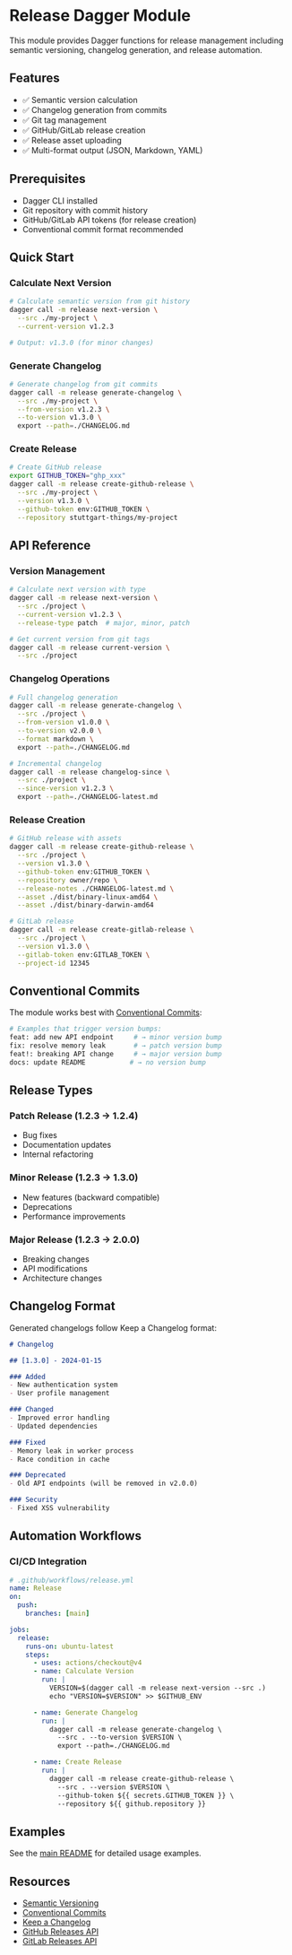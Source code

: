 # Release Dagger Module

This module provides Dagger functions for release management including semantic versioning, changelog generation, and release automation.

## Features

- ✅ Semantic version calculation
- ✅ Changelog generation from commits
- ✅ Git tag management
- ✅ GitHub/GitLab release creation
- ✅ Release asset uploading
- ✅ Multi-format output (JSON, Markdown, YAML)

## Prerequisites

- Dagger CLI installed
- Git repository with commit history
- GitHub/GitLab API tokens (for release creation)
- Conventional commit format recommended

## Quick Start

### Calculate Next Version

```bash
# Calculate semantic version from git history
dagger call -m release next-version \
  --src ./my-project \
  --current-version v1.2.3

# Output: v1.3.0 (for minor changes)
```

### Generate Changelog

```bash
# Generate changelog from git commits
dagger call -m release generate-changelog \
  --src ./my-project \
  --from-version v1.2.3 \
  --to-version v1.3.0 \
  export --path=./CHANGELOG.md
```

### Create Release

```bash
# Create GitHub release
export GITHUB_TOKEN="ghp_xxx"
dagger call -m release create-github-release \
  --src ./my-project \
  --version v1.3.0 \
  --github-token env:GITHUB_TOKEN \
  --repository stuttgart-things/my-project
```

## API Reference

### Version Management

```bash
# Calculate next version with type
dagger call -m release next-version \
  --src ./project \
  --current-version v1.2.3 \
  --release-type patch  # major, minor, patch

# Get current version from git tags
dagger call -m release current-version \
  --src ./project
```

### Changelog Operations

```bash
# Full changelog generation
dagger call -m release generate-changelog \
  --src ./project \
  --from-version v1.0.0 \
  --to-version v2.0.0 \
  --format markdown \
  export --path=./CHANGELOG.md

# Incremental changelog
dagger call -m release changelog-since \
  --src ./project \
  --since-version v1.2.3 \
  export --path=./CHANGELOG-latest.md
```

### Release Creation

```bash
# GitHub release with assets
dagger call -m release create-github-release \
  --src ./project \
  --version v1.3.0 \
  --github-token env:GITHUB_TOKEN \
  --repository owner/repo \
  --release-notes ./CHANGELOG-latest.md \
  --asset ./dist/binary-linux-amd64 \
  --asset ./dist/binary-darwin-amd64

# GitLab release
dagger call -m release create-gitlab-release \
  --src ./project \
  --version v1.3.0 \
  --gitlab-token env:GITLAB_TOKEN \
  --project-id 12345
```

## Conventional Commits

The module works best with [Conventional Commits](https://conventionalcommits.org/):

```bash
# Examples that trigger version bumps:
feat: add new API endpoint     # → minor version bump
fix: resolve memory leak       # → patch version bump
feat!: breaking API change     # → major version bump
docs: update README           # → no version bump
```

## Release Types

### Patch Release (1.2.3 → 1.2.4)
- Bug fixes
- Documentation updates
- Internal refactoring

### Minor Release (1.2.3 → 1.3.0)
- New features (backward compatible)
- Deprecations
- Performance improvements

### Major Release (1.2.3 → 2.0.0)
- Breaking changes
- API modifications
- Architecture changes

## Changelog Format

Generated changelogs follow Keep a Changelog format:

```markdown
# Changelog

## [1.3.0] - 2024-01-15

### Added
- New authentication system
- User profile management

### Changed
- Improved error handling
- Updated dependencies

### Fixed
- Memory leak in worker process
- Race condition in cache

### Deprecated
- Old API endpoints (will be removed in v2.0.0)

### Security
- Fixed XSS vulnerability
```

## Automation Workflows

### CI/CD Integration

```yaml
# .github/workflows/release.yml
name: Release
on:
  push:
    branches: [main]

jobs:
  release:
    runs-on: ubuntu-latest
    steps:
      - uses: actions/checkout@v4
      - name: Calculate Version
        run: |
          VERSION=$(dagger call -m release next-version --src .)
          echo "VERSION=$VERSION" >> $GITHUB_ENV

      - name: Generate Changelog
        run: |
          dagger call -m release generate-changelog \
            --src . --to-version $VERSION \
            export --path=./CHANGELOG.md

      - name: Create Release
        run: |
          dagger call -m release create-github-release \
            --src . --version $VERSION \
            --github-token ${{ secrets.GITHUB_TOKEN }} \
            --repository ${{ github.repository }}
```

## Examples

See the [main README](../README.md#release) for detailed usage examples.

## Resources

- [Semantic Versioning](https://semver.org/)
- [Conventional Commits](https://conventionalcommits.org/)
- [Keep a Changelog](https://keepachangelog.com/)
- [GitHub Releases API](https://docs.github.com/en/rest/releases)
- [GitLab Releases API](https://docs.gitlab.com/ee/api/releases/)
